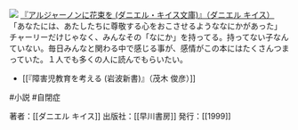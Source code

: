
[![](https://images-fe.ssl-images-amazon.com/images/I/51J2D7ZscqL._SL160_.jpg)](http://www.amazon.co.jp/exec/obidos/ASIN/4151101012/choiyaki81-22/ref=nosim)
[『アルジャーノンに花束を (ダニエル・キイス文庫)』（ダニエル キイス）](http://www.amazon.co.jp/exec/obidos/ASIN/4151101012/choiyaki81-22/ref=nosim)
「あなたには、あたしたちに尊敬する心をおこさせるようななにかがあった」
チャーリーだけじゃなく、みんなその「なにか」を持ってる。持ってない子なんていない。毎日みんなと関わる中で感じる事が、感情がこの本にはたくさんつまっていた。１人でも多くの人に読んでもらいたい。

- [[『障害児教育を考える (岩波新書)』（茂木 俊彦）]]

#小説 #自閉症

著者：[[ダニエル キイス]]
出版社：[[早川書房]]
発行：[[1999]]
